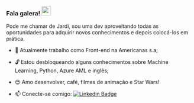 ### Fala galera! <img src="https://media.giphy.com/media/hvRJCLFzcasrR4ia7z/giphy.gif" width="25px">

Pode me chamar de Jardi, sou uma dev aproveitando todas as oportunidades para adquirir novos conhecimentos e depois colocá-los em prática.

<!--
**JardielmaQueiroz/jardielmaQueiroz** is a ✨ _special_ ✨ repository because its `README.md` (this file) appears on your GitHub profile.

Here are some ideas to get you started:-->

- 🔭 Atualmente trabalho como Front-end na Americanas s.a;

- 🔓 Estou desbloqueando alguns conhecimentos sobre Machine Learning, Python, Azure AML e inglês;

- 😍 Amo desenvolver, café, filmes de animação e Star Wars!

- 📫 Conecte-se comigo: [![Linkedin Badge](https://img.shields.io/badge/-LinkedIn-blue?style=flat-square&logo=Linkedin&logoColor=white&link=https://www.linkedin.com/in/jardielma-queiroz-de-lima-12b91b53/)](https://www.linkedin.com/in/jardielma-queiroz-de-lima-12b91b53/)
